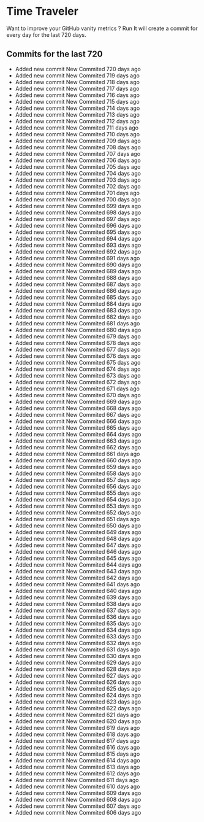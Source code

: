 # Time Traveler

Want to improve your GitHub vanity metrics ?
Run 
It will create a commit for every day for the last 720 days.

## Commits for the last 720

- Added new commit New Commited 720 days ago
- Added new commit New Commited 719 days ago
- Added new commit New Commited 718 days ago
- Added new commit New Commited 717 days ago
- Added new commit New Commited 716 days ago
- Added new commit New Commited 715 days ago
- Added new commit New Commited 714 days ago
- Added new commit New Commited 713 days ago
- Added new commit New Commited 712 days ago
- Added new commit New Commited 711 days ago
- Added new commit New Commited 710 days ago
- Added new commit New Commited 709 days ago
- Added new commit New Commited 708 days ago
- Added new commit New Commited 707 days ago
- Added new commit New Commited 706 days ago
- Added new commit New Commited 705 days ago
- Added new commit New Commited 704 days ago
- Added new commit New Commited 703 days ago
- Added new commit New Commited 702 days ago
- Added new commit New Commited 701 days ago
- Added new commit New Commited 700 days ago
- Added new commit New Commited 699 days ago
- Added new commit New Commited 698 days ago
- Added new commit New Commited 697 days ago
- Added new commit New Commited 696 days ago
- Added new commit New Commited 695 days ago
- Added new commit New Commited 694 days ago
- Added new commit New Commited 693 days ago
- Added new commit New Commited 692 days ago
- Added new commit New Commited 691 days ago
- Added new commit New Commited 690 days ago
- Added new commit New Commited 689 days ago
- Added new commit New Commited 688 days ago
- Added new commit New Commited 687 days ago
- Added new commit New Commited 686 days ago
- Added new commit New Commited 685 days ago
- Added new commit New Commited 684 days ago
- Added new commit New Commited 683 days ago
- Added new commit New Commited 682 days ago
- Added new commit New Commited 681 days ago
- Added new commit New Commited 680 days ago
- Added new commit New Commited 679 days ago
- Added new commit New Commited 678 days ago
- Added new commit New Commited 677 days ago
- Added new commit New Commited 676 days ago
- Added new commit New Commited 675 days ago
- Added new commit New Commited 674 days ago
- Added new commit New Commited 673 days ago
- Added new commit New Commited 672 days ago
- Added new commit New Commited 671 days ago
- Added new commit New Commited 670 days ago
- Added new commit New Commited 669 days ago
- Added new commit New Commited 668 days ago
- Added new commit New Commited 667 days ago
- Added new commit New Commited 666 days ago
- Added new commit New Commited 665 days ago
- Added new commit New Commited 664 days ago
- Added new commit New Commited 663 days ago
- Added new commit New Commited 662 days ago
- Added new commit New Commited 661 days ago
- Added new commit New Commited 660 days ago
- Added new commit New Commited 659 days ago
- Added new commit New Commited 658 days ago
- Added new commit New Commited 657 days ago
- Added new commit New Commited 656 days ago
- Added new commit New Commited 655 days ago
- Added new commit New Commited 654 days ago
- Added new commit New Commited 653 days ago
- Added new commit New Commited 652 days ago
- Added new commit New Commited 651 days ago
- Added new commit New Commited 650 days ago
- Added new commit New Commited 649 days ago
- Added new commit New Commited 648 days ago
- Added new commit New Commited 647 days ago
- Added new commit New Commited 646 days ago
- Added new commit New Commited 645 days ago
- Added new commit New Commited 644 days ago
- Added new commit New Commited 643 days ago
- Added new commit New Commited 642 days ago
- Added new commit New Commited 641 days ago
- Added new commit New Commited 640 days ago
- Added new commit New Commited 639 days ago
- Added new commit New Commited 638 days ago
- Added new commit New Commited 637 days ago
- Added new commit New Commited 636 days ago
- Added new commit New Commited 635 days ago
- Added new commit New Commited 634 days ago
- Added new commit New Commited 633 days ago
- Added new commit New Commited 632 days ago
- Added new commit New Commited 631 days ago
- Added new commit New Commited 630 days ago
- Added new commit New Commited 629 days ago
- Added new commit New Commited 628 days ago
- Added new commit New Commited 627 days ago
- Added new commit New Commited 626 days ago
- Added new commit New Commited 625 days ago
- Added new commit New Commited 624 days ago
- Added new commit New Commited 623 days ago
- Added new commit New Commited 622 days ago
- Added new commit New Commited 621 days ago
- Added new commit New Commited 620 days ago
- Added new commit New Commited 619 days ago
- Added new commit New Commited 618 days ago
- Added new commit New Commited 617 days ago
- Added new commit New Commited 616 days ago
- Added new commit New Commited 615 days ago
- Added new commit New Commited 614 days ago
- Added new commit New Commited 613 days ago
- Added new commit New Commited 612 days ago
- Added new commit New Commited 611 days ago
- Added new commit New Commited 610 days ago
- Added new commit New Commited 609 days ago
- Added new commit New Commited 608 days ago
- Added new commit New Commited 607 days ago
- Added new commit New Commited 606 days ago
